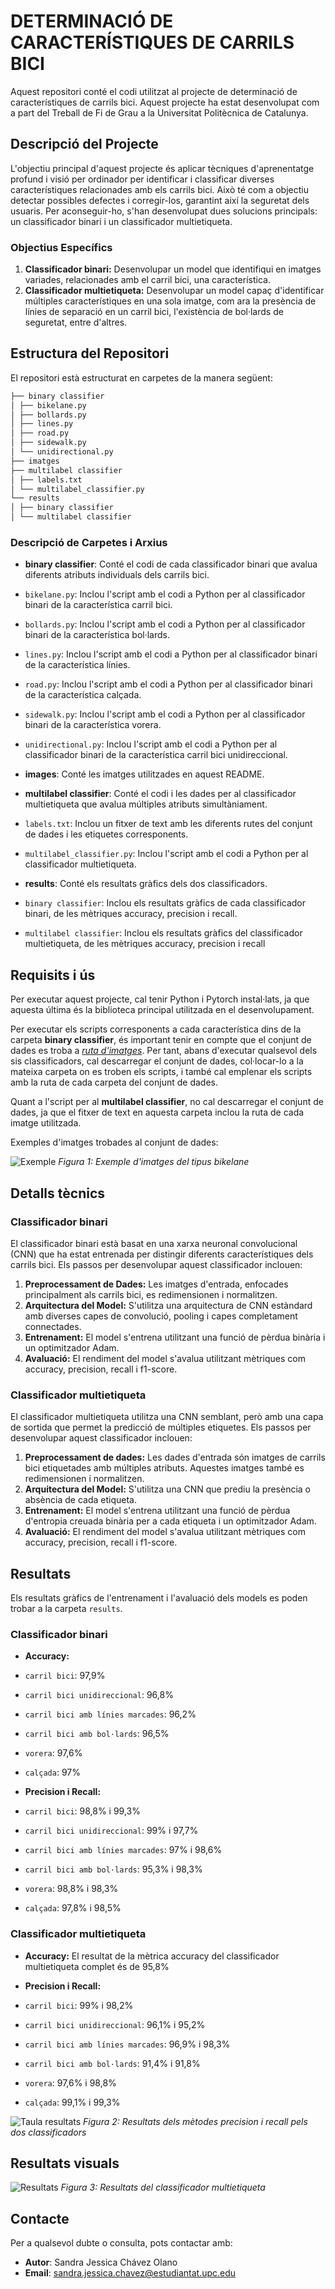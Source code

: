 # DETERMINACIÓ DE CARACTERÍSTIQUES DE CARRILS BICI
Aquest repositori conté el codi utilitzat al projecte de determinació de característiques de carrils bici. Aquest projecte ha estat desenvolupat com a part del Treball de Fi de Grau a la Universitat Politècnica de Catalunya.

## Descripció del Projecte
L'objectiu principal d'aquest projecte és aplicar tècniques d'aprenentatge profund i visió per ordinador per identificar i classificar diverses característiques relacionades amb els carrils bici. Això té com a objectiu detectar possibles defectes i corregir-los, garantint així la seguretat dels usuaris. Per aconseguir-ho, s'han desenvolupat dues solucions principals: un classificador binari i un classificador multietiqueta.

### Objectius Específics
1. **Classificador binari:** Desenvolupar un model que identifiqui en imatges variades, relacionades amb el carril bici, una característica.
2. **Classificador multietiqueta:** Desenvolupar un model capaç d'identificar múltiples característiques en una sola imatge, com ara la presència de línies de separació en un carril bici, l'existència de bol·lards de seguretat, entre d'altres.

## Estructura del Repositori
El repositori està estructurat en carpetes de la manera següent:
```python
├── binary classifier 
│ ├── bikelane.py
│ ├── bollards.py
│ ├── lines.py
│ ├── road.py
│ ├── sidewalk.py
│ └── unidirectional.py
├── imatges
├── multilabel classifier
│ ├── labels.txt
│ └── multilabel_classifier.py
└── results
│ ├── binary classifier
│ └── multilabel classifier
```
### Descripció de Carpetes i Arxius
- **binary classifier**: Conté el codi de cada classificador binari que avalua diferents atributs individuals dels carrils bici.
 - `bikelane.py`: Inclou l'script amb el codi a Python per al classificador binari de la característica carril bici.
 - `bollards.py`: Inclou l'script amb el codi a Python per al classificador binari de la característica bol·lards.
 - `lines.py`: Inclou l'script amb el codi a Python per al classificador binari de la característica línies.
 - `road.py`: Inclou l'script amb el codi a Python per al classificador binari de la característica calçada.
 - `sidewalk.py`: Inclou l'script amb el codi a Python per al classificador binari de la característica vorera.
 - `unidirectional.py`: Inclou l'script amb el codi a Python per al classificador binari de la característica carril bici unidireccional.
 
- **images**: Conté les imatges utilitzades en aquest README.

- **multilabel classifier**: Conté el codi i les dades per al classificador multietiqueta que avalua múltiples atributs simultàniament.
- `labels.txt`: Inclou un fitxer de text amb les diferents rutes del conjunt de dades i les etiquetes corresponents.
- `multilabel_classifier.py`: Inclou l'script amb el codi a Python per al classificador multietiqueta.

- **results**: Conté els resultats gràfics dels dos classificadors.
- `binary classifier`: Inclou els resultats gràfics de cada classificador binari, de les mètriques accuracy, precision i recall.
- `multilabel classifier`: Inclou els resultats gràfics del classificador multietiqueta, de les mètriques accuracy, precision i recall


## Requisits i ús
Per executar aquest projecte, cal tenir Python i Pytorch instal·lats, ja que aquesta última és la biblioteca principal utilitzada en el desenvolupament.

Per executar els scripts corresponents a cada característica dins de la carpeta **binary classifier**, és important tenir en compte que el conjunt de dades es troba a *[ruta d'imatges](https://drive.google.com/drive/folders/1oOTvIPxk4Xk3Ro9I0M7ryafGINphkrnd?usp=sharing)*. Per tant, abans d'executar qualsevol dels sis classificadors, cal descarregar el conjunt de dades, col·locar-lo a la mateixa carpeta on es troben els scripts, i també cal emplenar els scripts amb la ruta de cada carpeta del conjunt de dades.

Quant a l'script per al **multilabel classifier**, no cal descarregar el conjunt de dades, ja que el fitxer de text en aquesta carpeta inclou la ruta de cada imatge utilitzada.

Exemples d'imatges trobades al conjunt de dades:

![Exemple](images/dataset_examples.jpg)
_Figura 1: Exemple d'imatges del tipus bikelane_

## Detalls tècnics
### Classificador binari
El classificador binari està basat en una xarxa neuronal convolucional (CNN) que ha estat entrenada per distingir diferents característiques dels carrils bici. Els passos per desenvolupar aquest classificador inclouen:

1. **Preprocessament de Dades:** Les imatges d'entrada, enfocades principalment als carrils bici, es redimensionen i normalitzen.
2. **Arquitectura del Model:** S'utilitza una arquitectura de CNN estàndard amb diverses capes de convolució, pooling i capes completament connectades.
3. **Entrenament:** El model s'entrena utilitzant una funció de pèrdua binària i un optimitzador Adam.
4. **Avaluació:** El rendiment del model s'avalua utilitzant mètriques com accuracy, precision, recall i f1-score.

### Classificador multietiqueta
El classificador multietiqueta utilitza una CNN semblant, però amb una capa de sortida que permet la predicció de múltiples etiquetes. Els passos per desenvolupar aquest classificador inclouen:

1. **Preprocessament de dades:** Les dades d'entrada són imatges de carrils bici etiquetades amb múltiples atributs. Aquestes imatges també es redimensionen i normalitzen.
2. **Arquitectura del Model:** S'utilitza una CNN que prediu la presència o absència de cada etiqueta.
3. **Entrenament:** El model s'entrena utilitzant una funció de pèrdua d'entropia creuada binària per a cada etiqueta i un optimitzador Adam.
4. **Avaluació:** El rendiment del model s'avalua utilitzant mètriques com accuracy, precision, recall i f1-score.

## Resultats
Els resultats gràfics de l'entrenament i l'avaluació dels models es poden trobar a la carpeta `results`.

### Classificador binari
- **Accuracy:**
 - `carril bici`: 97,9%
 - `carril bici unidireccional`: 96,8%
 - `carril bici amb línies marcades`: 96,2%
 - `carril bici amb bol·lards`: 96,5%
 - `vorera`: 97,6%
 - `calçada`: 97%

- **Precision i Recall:**
 - `carril bici`: 98,8% i 99,3%
 - `carril bici unidireccional`: 99% i 97,7%
 - `carril bici amb línies marcades`: 97% i 98,6%
 - `carril bici amb bol·lards`: 95,3% i 98,3%
 - `vorera`: 98,8% i 98,3%
 - `calçada`: 97,8% i 98,5%

### Classificador multietiqueta
- **Accuracy:** El resultat de la mètrica accuracy del classificador multietiqueta complet és de 95,8%

- **Precision i Recall:**
 - `carril bici`: 99% i 98,2%
 - `carril bici unidireccional`: 96,1% i 95,2%
 - `carril bici amb línies marcades`: 96,9% i 98,3%
 - `carril bici amb bol·lards`: 91,4% i 91,8%
 - `vorera`: 97,6% i 98,8%
 - `calçada`: 99,1% i 99,3%


![Taula resultats](images/taula_resultats.jpg)
_Figura 2: Resultats dels mètodes precision i recall pels dos classificadors_

## Resultats visuals

![Resultats](images/resultats.jpg)
_Figura 3: Resultats del classificador multietiqueta_

## Contacte
Per a qualsevol dubte o consulta, pots contactar amb:
- **Autor**: Sandra Jessica Chávez Olano
- **Email**: sandra.jessica.chavez@estudiantat.upc.edu 
